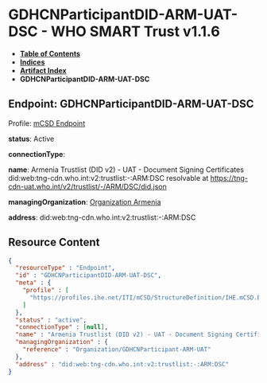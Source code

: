 # GDHCNParticipantDID-ARM-UAT-DSC - WHO SMART Trust v1.1.6

* [**Table of Contents**](toc.md)
* [**Indices**](indices.md)
* [**Artifact Index**](artifacts.md)
* **GDHCNParticipantDID-ARM-UAT-DSC**

## Endpoint: GDHCNParticipantDID-ARM-UAT-DSC

Profile: [mCSD Endpoint](https://profiles.ihe.net/ITI/mCSD/4.0.0/StructureDefinition-IHE.mCSD.Endpoint.html)

**status**: Active

**connectionType**: 

**name**: Armenia Trustlist (DID v2) - UAT - Document Signing Certificates did:web:tng-cdn.who.int:v2:trustlist:-:ARM:DSC resolvable at https://tng-cdn-uat.who.int/v2/trustlist/-/ARM/DSC/did.json

**managingOrganization**: [Organization Armenia](Organization-GDHCNParticipant-ARM-UAT.md)

**address**: did:web:tng-cdn.who.int:v2:trustlist:-:ARM:DSC



## Resource Content

```json
{
  "resourceType" : "Endpoint",
  "id" : "GDHCNParticipantDID-ARM-UAT-DSC",
  "meta" : {
    "profile" : [
      "https://profiles.ihe.net/ITI/mCSD/StructureDefinition/IHE.mCSD.Endpoint"
    ]
  },
  "status" : "active",
  "connectionType" : [null],
  "name" : "Armenia Trustlist (DID v2) - UAT - Document Signing Certificates\ndid:web:tng-cdn.who.int:v2:trustlist:-:ARM:DSC\nresolvable at https://tng-cdn-uat.who.int/v2/trustlist/-/ARM/DSC/did.json",
  "managingOrganization" : {
    "reference" : "Organization/GDHCNParticipant-ARM-UAT"
  },
  "address" : "did:web:tng-cdn.who.int:v2:trustlist:-:ARM:DSC"
}

```
